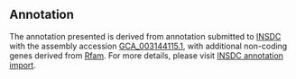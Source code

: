 

Annotation
----------

The annotation presented is derived from annotation submitted to
[INSDC](http://www.insdc.org) with the assembly accession
[GCA\_003144115.1](http://www.ebi.ac.uk/ena/data/view/GCA_003144115.1),
with additional non-coding genes derived from
[Rfam](http://rfam.xfam.org/). For more details, please visit [INSDC
annotation
import](http://ensemblgenomes.org/info/data/insdc_annotation).
